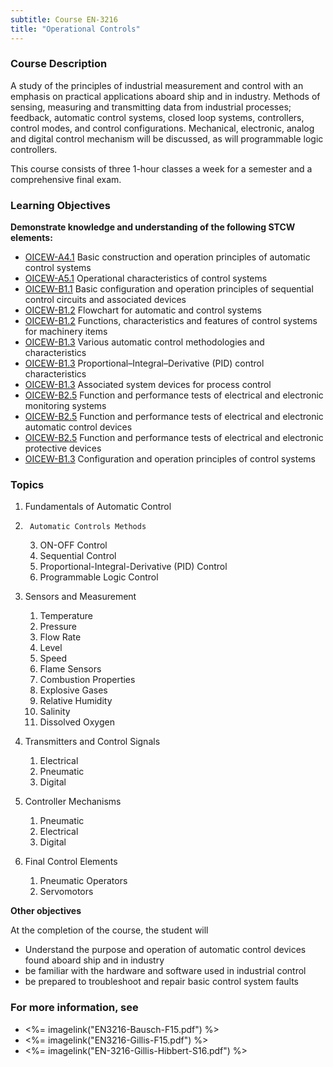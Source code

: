 ```yaml
---
subtitle: Course EN-3216
title: "Operational Controls"
---
```


### Course Description

A study of the principles of industrial measurement and control with an emphasis on practical applications aboard ship and in industry. Methods of sensing, measuring and transmitting data from industrial processes; feedback, automatic control systems, closed loop systems, controllers, control modes, and control configurations. Mechanical, electronic, analog and digital control mechanism will be discussed, as will programmable logic controllers.

This course consists of three 1-hour classes a week for a semester and a comprehensive final exam.


### Learning Objectives

**Demonstrate knowledge and understanding of the following STCW elements:**

* [OICEW-A4.1]({{site.baseurl}}/tables/31.html#OICEW-A4.1) Basic construction and operation principles of automatic control systems
* [OICEW-A5.1]({{site.baseurl}}/tables/31.html#OICEW-A5.1) Operational characteristics of control systems
* [OICEW-B1.1]({{site.baseurl}}/tables/31.html#OICEW-B1.1) Basic configuration and operation principles of sequential control circuits and associated devices 
* [OICEW-B1.2]({{site.baseurl}}/tables/31.html#OICEW-B1.2) Flowchart for automatic and control systems 
* [OICEW-B1.2]({{site.baseurl}}/tables/31.html#OICEW-B1.2) Functions, characteristics and features of control systems for machinery items
* [OICEW-B1.3]({{site.baseurl}}/tables/31.html#OICEW-B1.3) Various automatic control methodologies and characteristics
* [OICEW-B1.3]({{site.baseurl}}/tables/31.html#OICEW-B1.3) Proportional–Integral–Derivative (PID) control characteristics
* [OICEW-B1.3]({{site.baseurl}}/tables/31.html#OICEW-B1.3) Associated system devices for process control 
* [OICEW-B2.5]({{site.baseurl}}/tables/31.html#OICEW-B2.5) Function and performance tests of electrical and electronic monitoring systems
* [OICEW-B2.5]({{site.baseurl}}/tables/31.html#OICEW-B2.5) Function and performance tests of electrical and electronic automatic control devices
* [OICEW-B2.5]({{site.baseurl}}/tables/31.html#OICEW-B2.5) Function and performance tests of electrical and electronic protective devices
* [OICEW-B1.3]({{site.baseurl}}/tables/31.html#OICEW-B1.3) Configuration and operation principles of control systems


### Topics

1. 	Fundamentals of Automatic Control 
2.  	Automatic Controls Methods
	3. ON-OFF Control 
	2. Sequential Control
	3. Proportional-Integral-Derivative (PID) Control
	4. Programmable Logic Control

3. Sensors and Measurement
	1. Temperature
	2. Pressure
	3. Flow Rate
	4. Level
	5. Speed
	7. Flame Sensors
	8. Combustion Properties
	9. Explosive Gases
	10. Relative Humidity
	11. Salinity
	12. Dissolved Oxygen

4.	Transmitters and Control Signals
	1.	Electrical
	2.	Pneumatic
	3.	Digital
	
5.	Controller Mechanisms
	1.	Pneumatic
	2.	Electrical
	3.	Digital

6. 	Final Control Elements
	1.	Pneumatic Operators
	2.	Servomotors



**Other objectives**



At the completion of the course, the student will 

* Understand the purpose and operation of automatic control devices found aboard ship and in industry
* be familiar with the hardware and software used in industrial control
* be prepared to troubleshoot and repair basic control system faults


### For more information, see 

* <%= imagelink("EN3216-Bausch-F15.pdf") %> 
* <%= imagelink("EN3216-Gillis-F15.pdf") %> 
* <%= imagelink("EN-3216-Gillis-Hibbert-S16.pdf") %> 



